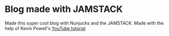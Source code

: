 # Blog made with JAMSTACK

Made this super cool blog with Nunjucks and the JAMSTACK.
Made with the help of Kevin Powell's [YouTube tutorial](https://youtu.be/4wD00RT6d-g)
